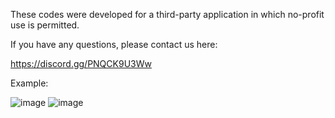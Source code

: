 These codes were developed for a third-party application in which no-profit use is permitted.

If you have any questions, please contact us here:

https://discord.gg/PNQCK9U3Ww



Example:



![image](https://user-images.githubusercontent.com/77194281/156413624-53d858b9-eb32-4422-8ea4-ebb9d31b5ad5.png)
![image](https://user-images.githubusercontent.com/77194281/156413660-52854e3e-cde4-47b9-82ee-9e638f866fa0.png)
